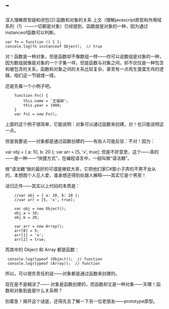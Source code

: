 # -
深入理解原型链和闭包(2):函数和对象的关系
上文（理解javascript原型和作用域系列（1）——一切都是对象）已经提到，函数就是对象的一种，因为通过instanceof函数可以判断。

    var fn = function () { };
    console.log(fn instanceof Object);  // true
对！函数是一种对象，但是函数却不像数组一样——你可以说数组是对象的一种，因为数组就像是对象的一个子集一样。但是函数与对象之间，却不仅仅是一种包含和被包含的关系，函数和对象之间的关系比较复杂，甚至有一点鸡生蛋蛋生鸡的逻辑，咱们这一节就缕一缕。

 

还是先看一个小例子吧。

        function Fn() {
            this.name = '王福朋';
            this.year = 1988;
        }
        var fn1 = new Fn();
上面的这个例子很简单，它能说明：对象可以通过函数来创建。对！也只能说明这一点。

但是我要说——对象都是通过函数创建的——有些人可能反驳：不对！因为：

var obj = { a: 10, b: 20 };
var arr = [5, 'x', true];
但是不好意思，这个——真的——是一种——“快捷方式”，在编程语言中，一般叫做“语法糖”。

做“语法糖”做的最好的可谓是微软大哥，它把他们家C#那小子弄的不男不女从的，本想图个人见人爱，谁承想还得到处跟人解释——其实它是个男孩！

话归正传——其实以上代码的本质是：


        //var obj = { a: 10, b: 20 };
        //var arr = [5, 'x', true];

        var obj = new Object();
        obj.a = 10;
        obj.b = 20;

        var arr = new Array();
        arr[0] = 5;
        arr[1] = 'x';
        arr[2] = true;

而其中的 Object 和 Array 都是函数：

     console.log(typeof (Object));  // function
     console.log(typeof (Array));  // function
所以，可以很负责任的说——对象都是通过函数来创建的。

 

现在是不是糊涂了—— 对象是函数创建的，而函数却又是一种对象——天哪！函数和对象到底是什么关系啊？

别着急！揭开这个谜底，还得先去了解一下另一位老朋友——prototype原型。
